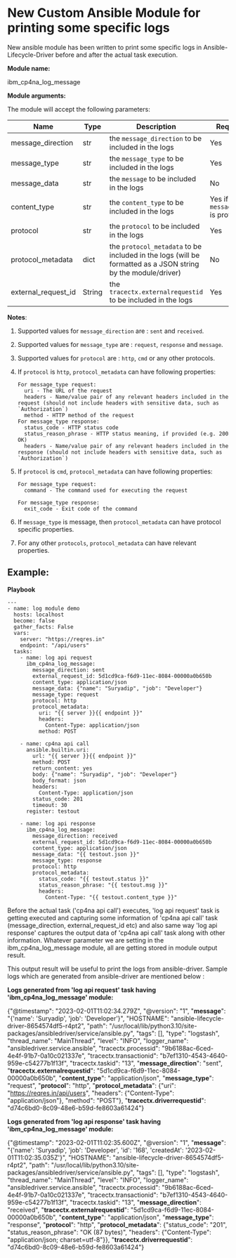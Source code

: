 
# New Custom Ansible Module for printing some specific logs

New ansible module has been written to print some specific logs in Ansible-Lifecycle-Driver before and after the actual task execution.

**Module name:**

ibm_cp4na_log_message


**Module arguments:**

The module will accept the following parameters:

| Name | Type | Description | Required |
| --- | --- | --- | --- | 
| message_direction | str | the `message_direction` to be included in the logs | Yes |
| message_type | str | the `message_type` to be included in the logs | Yes |
| message_data | str | the `message` to be included in the logs | No |
| content_type | str | the `content_type` to be included in the logs | Yes if `message_data` is provided |
| protocol | str | the `protocol` to be included in the logs | Yes |
| protocol_metadata | dict | the `protocol_metadata` to be included in the logs (will be formatted as a JSON string by the module/driver) | No |
| external_request_id | String | the `tracectx.externalrequestid` to be included in the logs | Yes | 

**Notes**: 
  1. Supported values for `message_direction` are : `sent` and `received`.
  2. Supported values for `message_type` are : `request`, `response` and `message`.
  3. Supported values for `protocol` are : `http`, `cmd` or any other protocols.
  4. If `protocol` is `http`, `protocol_metadata` can have following properties:
 
     ```
     For message_type request: 
       uri - The URL of the request
       headers - Name/value pair of any relevant headers included in the request (should not include headers with sensitive data, such as `Authorization`)
       method - HTTP method of the request
     For message_type response:
       status_code - HTTP status code
       status_reason_phrase - HTTP status meaning, if provided (e.g. 200 OK)
       headers - Name/value pair of any relevant headers included in the response (should not include headers with sensitive data, such as `Authorization`)
     ```
  5. If `protocol` is `cmd`, `protocol_metadata` can have following properties:

     ```
     For message_type request: 
       command - The command used for executing the request

     For message_type response:
       exit_code - Exit code of the command
     ```
  6. If `message_type` is message, then `protocol_metadata` can have protocol specific properties.
  7. For any other `protocols`, `protocol_metadata` can have relevant properties.

## Example:

**Playbook**
```
---
- name: log module demo
  hosts: localhost
  become: false
  gather_facts: False
  vars:
    server: "https://reqres.in"
    endpoint: "/api/users"
  tasks:
    - name: log api request
      ibm_cp4na_log_message:
        message_direction: sent
        external_request_id: 5d1cd9ca-f6d9-11ec-8084-00000a0b650b
        content_type: application/json
        message_data: {"name": "Suryadip", "job": "Developer"}
        message_type: request
        protocol: http
        protocol_metadata: 
          uri: "{{ server }}{{ endpoint }}"
          headers:
            Content-Type: application/json
          method: POST

    - name: cp4na api call
      ansible.builtin.uri:
        url: "{{ server }}{{ endpoint }}"
        method: POST
        return_content: yes
        body: {"name": "Suryadip", "job": "Developer"}
        body_format: json
        headers:
          Content-Type: application/json
        status_code: 201
        timeout: 30
      register: testout

    - name: log api response
      ibm_cp4na_log_message:
        message_direction: received
        external_request_id: 5d1cd9ca-f6d9-11ec-8084-00000a0b650b
        content_type: application/json
        message_data: "{{ testout.json }}"
        message_type: response
        protocol: http
        protocol_metadata: 
          status_code: "{{ testout.status }}"
          status_reason_phrase: "{{ testout.msg }}"
          headers:
            Content-Type: "{{ testout.content_type }}" 

```
Before the actual task ('cp4na api call') executes, 'log api request' task is getting executed and capturing some information of 'cp4na api call' task (message_direction, external_request_id etc) and also same way 'log api response' captures the output data of 'cp4na api call' task along with other information. Whatever parameter we are setting in the ibm_cp4na_log_message module, all are getting stored in module output result.

This output result will be useful to print the logs from ansible-driver. Sample logs which are generated from ansible-driver are mentioned below :

**Logs generated from 'log api request' task having 'ibm_cp4na_log_message' module:**

{"@timestamp": "2023-02-01T11:02:34.279Z", "@version": "1", "**message**": "{'name': 'Suryadip', 'job': 'Developer'}", "HOSTNAME": "ansible-lifecycle-driver-8654574df5-r4pt2", "path": "/usr/local/lib/python3.10/site-packages/ansibledriver/service/ansible.py", "tags": [], "type": "logstash", "thread_name": "MainThread", "level": "INFO", "logger_name": "ansibledriver.service.ansible", "tracectx.processid": "9b6188ac-6ced-4e4f-91b7-0a10c021337e", "tracectx.transactionid": "b7ef1310-4543-4640-959e-c54277b1f13f", "tracectx.taskid": "13", "**message_direction**": "sent", "**tracectx.externalrequestid**": "5d1cd9ca-f6d9-11ec-8084-00000a0b650b", "**content_type**": "application/json", "**message_type**": "request", "**protocol**": "http", "**protocol_metadata**": {"uri": "https://reqres.in/api/users", "headers": {"Content-Type": "application/json"}, "method": "POST"}, "**tracectx.driverrequestid**": "d74c6bd0-8c09-48e6-b59d-fe8603a61424"}
   
**Logs generated from 'log api response' task having 'ibm_cp4na_log_message' module:**

{"@timestamp": "2023-02-01T11:02:35.600Z", "@version": "1", "**message**": "{'name': 'Suryadip', 'job': 'Developer', 'id': '168', 'createdAt': '2023-02-01T11:02:35.035Z'}", "HOSTNAME": "ansible-lifecycle-driver-8654574df5-r4pt2", "path": "/usr/local/lib/python3.10/site-packages/ansibledriver/service/ansible.py", "tags": [], "type": "logstash", "thread_name": "MainThread", "level": "INFO", "logger_name": "ansibledriver.service.ansible", "tracectx.processid": "9b6188ac-6ced-4e4f-91b7-0a10c021337e", "tracectx.transactionid": "b7ef1310-4543-4640-959e-c54277b1f13f", "tracectx.taskid": "13", "**message_direction**": "received", "**tracectx.externalrequestid**": "5d1cd9ca-f6d9-11ec-8084-00000a0b650b", "**content_type**": "application/json", "**message_type**": "response", "**protocol**": "http", "**protocol_metadata**": {"status_code": "201", "status_reason_phrase": "OK (87 bytes)", "headers": {"Content-Type": "application/json; charset=utf-8"}}, "**tracectx.driverrequestid**": "d74c6bd0-8c09-48e6-b59d-fe8603a61424"}
